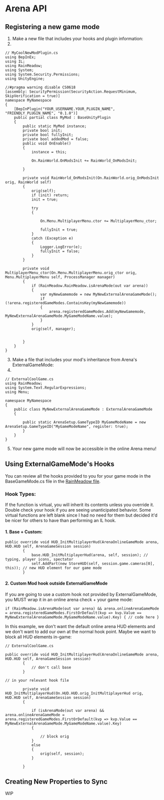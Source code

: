 # Arena API


## Registering a new game mode

1. Make a new file that includes your hooks and plugin information:
2. 
```
// MyCoolNewModPlugin.cs
using BepInEx;
using IL;
using RainMeadow;
using System;
using System.Security.Permissions;
using UnityEngine;

//#pragma warning disable CS0618
[assembly: SecurityPermission(SecurityAction.RequestMinimum, SkipVerification = true)]
namespace MyNamespace
{
    [BepInPlugin("YOUR_USERNAME.YOUR_PLUGIN_NAME", "FRIENDLY_PLUGIN_NAME", "0.1.0")]
    public partial class MyMod : BaseUnityPlugin
    {
        public static MyMod instance;
        private bool init;
        private bool fullyInit;
        private bool addedMod = false;
        public void OnEnable()
        {
            instance = this;

            On.RainWorld.OnModsInit += RainWorld_OnModsInit;

        }

        private void RainWorld_OnModsInit(On.RainWorld.orig_OnModsInit orig, RainWorld self)
        {
            orig(self);
            if (init) return;
            init = true;

            try
            {

                On.Menu.MultiplayerMenu.ctor += MultiplayerMenu_ctor;

                fullyInit = true;
            }
            catch (Exception e)
            {
                Logger.LogError(e);
                fullyInit = false;
            }
        }

        private void MultiplayerMenu_ctor(On.Menu.MultiplayerMenu.orig_ctor orig, Menu.MultiplayerMenu self, ProcessManager manager)
        {
            if (RainMeadow.RainMeadow.isArenaMode(out var arena))
            {
                var myNewGamemode = new MyNewExternalArenaGameMode();
                if (!arena.registeredGameModes.ContainsKey(myNewGamemode))
                {
                    arena.registeredGameModes.Add(myNewGamemode, MyNewExternalArenaGameMode.MyGameModeName.value);
                }
            }
            orig(self, manager);


        }
    }
}
```
3. Make a file that includes your mod's inheritance from Arena's ExternalGameMode:
4. 
```
// ExternalCoolGame.cs
using RainMeadow;
using System.Text.RegularExpressions;
using Menu;

namespace MyNamespace
{
    public class MyNewExternalArenaGameMode : ExternalArenaGameMode
    {

        public static ArenaSetup.GameTypeID MyGameModeName = new ArenaSetup.GameTypeID("MyGameModeName", register: true);
        }
    }
}
```
5. Your new game mode will now be accessible in the online Arena menu!



## Using ExternalGameMode's Hooks

You can review all the hooks provided to you for your game mode in the BaseGameMode.cs file in the [RainMeadow file](https://github.com/henpemaz/Rain-Meadow/blob/main/Arena/ArenaOnlineGameModes/BaseGameMode.cs).

### Hook Types:
If the function is virtual, you will inherit its contents unless you override it. Double check your hook if you are seeing unanticipated behavior. Some virtual functions are left blank since I had no need for them but decided it'd be nicer for others to have than performing an IL hook.
#### 1. Base + Custom:
```
public override void HUD_InitMultiplayerHud(ArenaOnlineGameMode arena, HUD.HUD self, ArenaGameSession session)
        {
            base.HUD_InitMultiplayerHud(arena, self, session); // typing, player icons, spectator
            self.AddPart(new StoreHUD(self, session.game.cameras[0], this)); // new HUD element for our game mode
        }
```
#### 2. Custom Mod hook outside ExternalGameMode

If you are going to use a custom hook not provided by ExternalGameMode, you MUST wrap it in an online arena check + your game mode:
```
if (RainMeadow.isArenaMode(out var arena) && arena.onlineArenaGameMode = arena.registeredGameModes.FirstOrDefault(kvp => kvp.Value == MyNewExternalArenaGameMode.MyGameModeName.value).Key) { // code here }
```

In this example, we don't want the default online arena HUD elements and we don't want to add our own at the normal hook point. Maybe we want to block all HUD elements in-game:
```
// ExternalCoolGame.cs

public override void HUD_InitMultiplayerHud(ArenaOnlineGameMode arena, HUD.HUD self, ArenaGameSession session)
        {
            // don't call base
        }
```
```
// in your relevant hook file

        private void HUD_InitMultiplayerHud(On.HUD.HUD.orig_InitMultiplayerHud orig, HUD.HUD self, ArenaGameSession session)
        {

            if (isArenaMode(out var arena) && arena.onlineArenaGameMode = arena.registeredGameModes.FirstOrDefault(kvp => kvp.Value == MyNewExternalArenaGameMode.MyGameModeName.value).Key)
            {
                
                // block orig
            }
            else
            {
                orig(self, session);
            }

        }
```


## Creating New Properties to Sync
WIP
